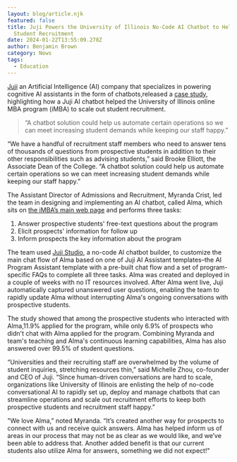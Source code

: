 ```yaml
---
layout: blog/article.njk
featured: false
title: Juji Powers the University of Illinois No-Code AI Chatbot to Help Grow
  Student Recruitment
date: 2024-01-22T13:55:09.278Z
author: Benjamin Brown
category: News
tags:
  - Education
---
```



[Juji](https://cts.businesswire.com/ct/CT?id=smartlink&url=https%3A%2F%2Fjuji.io%2F&esheet=52584205&newsitemid=20220224005107&lan=en-US&anchor=Juji+Inc.&index=1&md5=50762b9b87e2d11674a8db9bd2578709) an Artificial Intelligence (AI) company that specializes in powering cognitive AI assistants in the form of chatbots,released a [case study](https://cts.businesswire.com/ct/CT?id=smartlink&url=https%3A%2F%2Fjuji.io%2Fblog%2Fcase-study-using-juji-cognitive-ai-chatbot-to-scale-student-recruitment-of-online-programs%2F%23article-start&esheet=52584205&newsitemid=20220224005107&lan=en-US&anchor=case+study&index=2&md5=51487fe1d933df592919b9dd33eb66e5), highlighting how a Juji AI chatbot helped the University of Illinois online MBA program (iMBA) to scale out student recruitment.



> “A chatbot solution could help us automate certain operations so we can meet increasing student demands while keeping our staff happy.”



“We have a handful of recruitment staff members who need to answer tens of thousands of questions from prospective students in addition to their other responsibilities such as advising students,” said Brooke Elliott, the Associate Dean of the College. “A chatbot solution could help us automate certain operations so we can meet increasing student demands while keeping our staff happy."

The Assistant Director of Admissions and Recruitment, Myranda Crist, led the team in designing and implementing an AI chatbot, called Alma, which sits on [the iMBA’s main web page](https://cts.businesswire.com/ct/CT?id=smartlink&url=https%3A%2F%2Fonlinemba.illinois.edu%2F&esheet=52584205&newsitemid=20220224005107&lan=en-US&anchor=the+iMBA%26%238217%3Bs+main+web+page&index=3&md5=f6a6ed077093c005a168891c4b8335f9) and performs three tasks:

1. Answer prospective students' free-text questions about the program
2. Elicit prospects' information for follow up
3. Inform prospects the key information about the program



The team used [Juji Studio](https://cts.businesswire.com/ct/CT?id=smartlink&url=https%3A%2F%2Fjuji.io%2Fno-code-ai-chatbot-builder%2F&esheet=52584205&newsitemid=20220224005107&lan=en-US&anchor=Juji+Studio&index=4&md5=a99cef60edba0a43e4a96db31a9d1bf4), a no-code AI chatbot builder, to customize the main chat flow of Alma based on one of Juji AI Assistant templates–the AI Program Assistant template with a pre-built chat flow and a set of program-specific FAQs to complete all three tasks. Alma was created and deployed in a couple of weeks with no IT resources involved. After Alma went live, Juji automatically captured unanswered user questions, enabling the team to rapidly update Alma without interrupting Alma's ongoing conversations with prospective students.

The study showed that among the prospective students who interacted with Alma,11.9% applied for the program, while only 6.9% of prospects who didn't chat with Alma applied for the program. Combining Myranda and team's teaching and Alma's continuous learning capabilities, Alma has also answered over 99.5% of student questions.

“Universities and their recruiting staff are overwhelmed by the volume of student inquiries, stretching resources thin,” said Michelle Zhou, co-founder and CEO of Juji. “Since human-driven conversations are hard to scale, organizations like University of Illinois are enlisting the help of no-code conversational AI to rapidly set up, deploy and manage chatbots that can streamline operations and scale out recruitment efforts to keep both prospective students and recruitment staff happy.”

"We love Alma,” noted Myranda. “It’s created another way for prospects to connect with us and receive quick answers. Alma has helped inform us of areas in our process that may not be as clear as we would like, and we’ve been able to address that. Another added benefit is that our current students also utilize Alma for answers, something we did not expect!"
